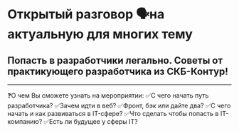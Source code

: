 # Открытый разговор 🗣на актуальную для многих тему

## Попасть в разработчики легально. Советы от практикующего разработчика из СКБ-Контур! 

---

❓О чем Вы сможете узнать на мероприятии:
✅С чего начать путь разработчика? 
✅Зачем идти в веб? 
✅Фронт, бэк или дайте два?
✅С чего начать и как развиваться в IT-сфере?
✅Что сделать чтобы попасть в IT-компанию?
✅Есть ли будущее у сферы IT?